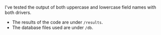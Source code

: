 I've tested the output of both uppercase and lowercase field names with both drivers.

- The results of the code are under `/results`.
- The database files used are under `/db`.